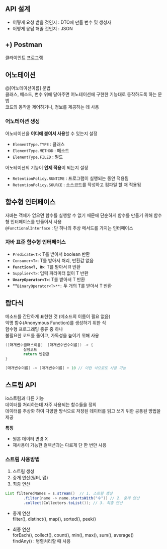 ## **API 설계**
- 어떻게 요청 받을 것인지 : DTO에 만들 변수 및 생성자
- 어떻게 응답 해줄 것인지 : JSON  

## +) Postman
클라이언트 프로그램

## 어노테이션
@[어노테이션이름] 문법  
클래스, 메소드, 변수 위에 달아주면 어노테이션에 구현한 기능대로 동작하도록 하는 문법  
코드의 동작을 제어하거나, 정보를 제공하는 데 사용  

### 어노테이션 생성
어노테이션을 **어디에 붙여서 사용**할 수 있는지 설정  
- `ElementType.TYPE` : 클래스
- `ElementType.METHOD` : 메소드
- `ElementType.FILED` : 필드  
  
어노테이션의 기능이 **언제 적용**이 되는지 설정  
- `RetentionPolicy.RUNTIME` : 프로그램이 실행되는 동안 적용됨  
- `RetentionPolicy.SOURCE` : 소스코드를 작성하고 컴파일 할 때 적용됨  

  
## 함수형 인터페이스
자바는 객체가 없으면 함수를 실행할 수 없기 때문에 단순하게 함수를 만들기 위해 함수형 인터페이스를 만들어서 사용  
`@FunctionalInterface` : 단 하나의 추상 메서드를 가지는 인터페이스  
### 자바 표준 함수형 인터페이스
- `Predicate<T>`: T를 받아서 boolean 반환
- `Consumer<T>`: T를 받아서 처리, 반환값 없음
- **`Function<T, R>`**: T를 받아서 R 반환
- `Supplier<T>`: 입력 파라미터 없이 T 반환
- **`UnaryOperator<T>`**: T를 받아서 T 반환
- **`BinaryOperator<T>**:` 두 개의 T를 받아서 T 반환

## 람다식
메소드를 간단하게 표현한 것 (메소드의 이름이 필요 없음)  
익명 함수(Anonymous Function)를 생성하기 위한 식  
함수형 프로그래밍 종류 중 하나  
불필요한 코드를 줄이고, 가독성을 높이기 위해 사용  
```java
([매개변수클래스이름]  [매개변수변수이름]) -> {
		실행코드
		return 반환값
}

[매개변수이름] -> [매개변수이름] + 10 // 이런 식으로도 사용 가능
```

## 스트림 API
io스트림과 다른 기능  
데이터를 처리하는데 자주 사용되는 함수들을 정의  
데이터를 추상화 하여 다양한 방식으로 저장된 데이터를 읽고 쓰기 위한 공통된 방법을 제공  
  
**특징**  
- 원본 데이터 변경 X
- 재사용이 가능한 컬렉션과는 다르게 단 한 번만 사용

### 스트림 사용방법
1. 스트림 생성     
2. 중개 연산(필터, 맵)   
3. 최종 연산

```java
List filteredNames = s.stream()  // 1. 스트림 생성
        .filter(name -> name.startsWith("수")) // 2. 중개 연산
        .collect(Collectors.toList()); // 3. 최종 연산
```

- 중개 연산  
filter(), distinct(), map(), sorted(), peek() 
  
- 최종 연산  
forEach(), collect(), count(), min(), max(), sum(), average()  
findAny() : 병렬처리할 때 사용  